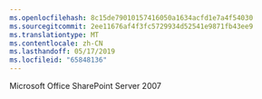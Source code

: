 ```yaml
---
ms.openlocfilehash: 8c15de79010157416050a1634acfd1e7a4f54030
ms.sourcegitcommit: 2ee11676af4f3fc5729934d52541e9871fb43ee9
ms.translationtype: MT
ms.contentlocale: zh-CN
ms.lasthandoff: 05/17/2019
ms.locfileid: "65848136"
---
```

Microsoft Office SharePoint Server 2007